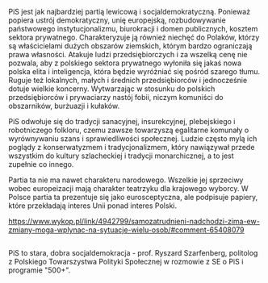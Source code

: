 PiS jest jak najbardziej partią lewicową i socjaldemokratyczną. Ponieważ popiera ustrój demokratyczny, unię europejską, rozbudowywanie państwowego instytucjonalizmu, biurokracji i domen publicznych, kosztem sektora prywatnego. Charakteryzuje ją również niechęć do Polaków, którzy są właścicielami dużych obszarów ziemskich, którym bardzo ograniczają prawa własności. Atakuje ludzi przedsiębiorczych i za wszelką cenę nie pozwala, aby z polskiego sektora prywatnego wyłoniła się jakaś nowa polska elita i inteligencja, która będzie wyróżniać się pośród szarego tłumu. Ruguje też lokalnych, małych i średnich przedsiębiorców i jednocześnie dotuje wielkie koncerny. Wytwarzając w stosunku do polskich przedsiębiorców i prywaciarzy nastój fobii, niczym komuniści do obszarników, burżuazji i kułaków.

PiS odwołuje się do tradycji sanacyjnej, insurekcyjnej, plebejskiego i robotniczego folkloru, czemu zawsze towarzyszą egalitarne komunały o wyrównywaniu szans i sprawiedliwości społecznej. Ludzie często mylą ich poglądy z konserwatyzmem i tradycjonalizmem, który nawiązywał przede wszystkim do kultury szlacheckiej i tradycji monarchicznej, a to jest zupełnie co innego.

Partia ta nie ma nawet charakteru narodowego. Wszelkie jej sprzeciwy wobec europeizacji mają charakter teatrzyku dla krajowego wyborcy. W Polsce partia ta prezentuje się jako eurosceptyczna, ale podpisuje papiery, które przekładają interes Unii ponad interes Polski.

https://www.wykop.pl/link/4942799/samozatrudnieni-nadchodzi-zima-ew-zmiany-moga-wplynac-na-sytuacje-wielu-osob/#comment-65408079

##

PiS to stara, dobra socjaldemokracja - prof. Ryszard Szarfenberg, politolog z Polskiego Towarszystwa Polityki Społecznej w rozmowie z SE o PiS i programie "500+".
